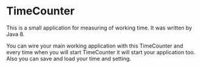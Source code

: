 # TimeCounter

This is a small application for measuring of working time. It was written by Java 8.

You can wire your main working application with this TimeCounter and every time when you will start TimeCounter it will start your application too. Also you can save and load your time and setting.
